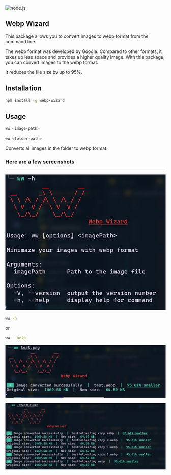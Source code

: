 ![node.js](https://img.shields.io/badge/Node.js-339933?style=for-the-badge&logo=nodedotjs&logoColor=white)

## Webp Wizard
This package allows you to convert images to webp format from the command line.

The webp format was developed by Google. Compared to other formats, it takes up less space and provides a higher quality image. With this package, you can convert images to the webp format.

It reduces the file size by up to 95%.



## Installation
```bash
npm install -g webp-wizard
```

## Usage
```bash
ww <image-path> 
```

```bash
ww <folder-path> 
```
Converts all images in the folder to webp format.


### Here are a few screenshots
---

![ww-help](/forReadme/ww-help.webp)

```bash
ww -h
```
or
```bash
ww --help
```

![ww-image](/forReadme/ww-file.webp)

![ww-folder](/forReadme/ww-folder.webp)